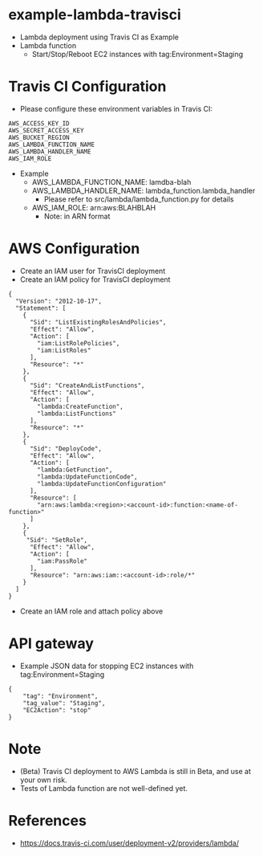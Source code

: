 # example-lambda-travisci
* Lambda deployment using Travis CI as Example
* Lambda function
  * Start/Stop/Reboot EC2 instances with tag:Environment=Staging

# Travis CI Configuration
* Please configure these environment variables in Travis CI:
```
AWS_ACCESS_KEY_ID
AWS_SECRET_ACCESS_KEY
AWS_BUCKET_REGION
AWS_LAMBDA_FUNCTION_NAME
AWS_LAMBDA_HANDLER_NAME
AWS_IAM_ROLE
```
* Example
  * AWS_LAMBDA_FUNCTION_NAME: lamdba-blah
  * AWS_LAMBDA_HANDLER_NAME: lambda_function.lambda_handler
    * Please refer to src/lambda/lambda_function.py for details
  * AWS_IAM_ROLE: arn:aws:BLAHBLAH
    * Note: in ARN format

# AWS Configuration
* Create an IAM user for TravisCI deployment
* Create an IAM policy for TravisCI deployment
```
{
  "Version": "2012-10-17",
  "Statement": [
    {
      "Sid": "ListExistingRolesAndPolicies",
      "Effect": "Allow",
      "Action": [
        "iam:ListRolePolicies",
        "iam:ListRoles"
      ],
      "Resource": "*"
    },
    {
      "Sid": "CreateAndListFunctions",
      "Effect": "Allow",
      "Action": [
        "lambda:CreateFunction",
        "lambda:ListFunctions"
      ],
      "Resource": "*"
    },
    {
      "Sid": "DeployCode",
      "Effect": "Allow",
      "Action": [
        "lambda:GetFunction",
        "lambda:UpdateFunctionCode",
        "lambda:UpdateFunctionConfiguration"
      ],
      "Resource": [
        "arn:aws:lambda:<region>:<account-id>:function:<name-of-function>"
      ]
    },
    {
     "Sid": "SetRole",
      "Effect": "Allow",
      "Action": [
        "iam:PassRole"
      ],
      "Resource": "arn:aws:iam::<account-id>:role/*"
    }
  ]
}
```
* Create an IAM role and attach policy above

# API gateway
* Example JSON data for stopping EC2 instances with tag:Environment=Staging
```
{
    "tag": "Environment",
    "tag_value": "Staging",
    "EC2Action": "stop"
}
```

# Note
* (Beta) Travis CI deployment to AWS Lambda is still in Beta, and use at your own risk.
* Tests of Lambda function are not well-defined yet.

# References
* https://docs.travis-ci.com/user/deployment-v2/providers/lambda/
